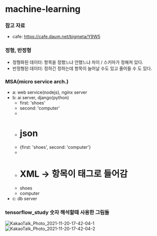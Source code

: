 # machine-learning


### 참고 자료
- cafe: https://cafe.daum.net/bigmeta/Y9W5

### 정형, 반정형
- 정형화된 데이터: 항목을 정했느냐 안했느냐 차이 / 스키마가 정해져 있다. 
- 반정형된 데이터: 정하긴 정하는데 항목이 늘어날 수도 있고 줄어들 수 도 있다.


### MSA(micro service arch.)
- a: web service(nodejs), nginx server
- b: ai server, django(python)
  - first: 'shoes'
  - second: 'computer'
   -
   - # json
   - {first: 'shoes', second: 'computer'}
   -
   - # XML -> 항목이 태그로 들어감
   - <first>shoes</first>
   - <second>computer</second>
- c: db server


### tensorflow_study 숫자 해석할때 사용한 그림들
![KakaoTalk_Photo_2021-11-20-17-42-04-1](https://user-images.githubusercontent.com/89058117/142720195-0079319f-6f34-4901-a1e2-fe3c92cb1a30.png)
![KakaoTalk_Photo_2021-11-20-17-42-04-2](https://user-images.githubusercontent.com/89058117/142720201-eb842e06-d700-4636-8f4e-2ddbee95c357.png)
